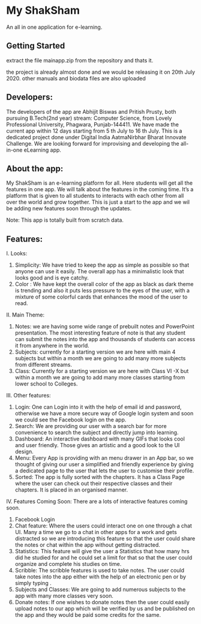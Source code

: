 # My ShakSham

An all in one application for e-learning.

## Getting Started

extract the file mainapp.zip from the repository and thats it.

the project is already almost done and we would be releasing it on 20th July 2020.
other manuals and biodata files are also uploaded

## Developers:

The developers of the app are Abhijit Biswas and Pritish Prusty, both pursuing B.Tech(2nd year)
stream: Computer Science, from Lovely Professional University, Phagwara, Punjab-144411. We have
made the current app within 12 days starting from 5
th July to 16
th July. This is a dedicated project
done under Digital India AatmaNirbhar Bharat Innovate Challenge. We are looking forward for
improvising and developing the all-in-one eLearning app.


## About the app:

My ShakSham is an e-learning platform for all. Here students will get all the features in one app. We
will talk about the features in the coming time. It’s a platform that is given to all students to interacts
with each other from all over the world and grow together. This is just a start to the app and we wil
be adding new features soon through the updates.

Note: This app is totally built from scratch data.

## Features:

I. Looks:
1. Simplicity: We have tried to keep the app as simple as possible so that anyone can
use it easily. The overall app has a minimalistic look that looks good and is eye catchy.
2. Color : We have kept the overall color of the app as black as dark theme is trending
and also it puts less pressure to the eyes of the user, with a mixture of some colorful
cards that enhances the mood of the user to read.

II. Main Theme:

1. Notes: we are having some wide range of prebuilt notes and PowerPoint
presentation. The most interesting feature of note is that any student can submit
the notes into the app and thousands of students can access it from anywhere in the
world.
2. Subjects: currently for a starting version we are here with main 4 subjects but within
a month we are going to add many more subjects from different streams.
3. Class: Currently for a starting version we are here with Class VI -X but within a
month we are going to add many more classes starting from lower school to
Colleges.

III. Other features:

1. Login: One can Login into it with the help of email id and password, otherwise we
have a more secure way of Google login system and soon we could see the Facebook
login on the app.
2. Search: We are providing our user with a search bar for more convenience to search
the subject and directly jump into learning.
3. Dashboard: An interactive dashboard with many GIFs that looks cool and user
friendly. Those gives an artistic and a good look to the UI design.
4. Menu: Every App is providing with an menu drawer in an App bar, so we thought of
giving our user a simplified and friendly experience by giving a dedicated page to the
user that lets the user to customise their profile.
5. Sorted: The app is fully sorted with the chapters. It has a Class Page where the user
can check out their respective classes and their chapters. It is placed in an organised
manner.

IV. Features Coming Soon: There are a lots of interactive features coming soon.

1. Facebook Login
2. Chat feature: Where the users could interact one on one through a chat UI. Many
a time we go to a chat in other apps for a work and gets distracted so we are
introducing this feature so that the user could share the notes or chat within the
app without getting distracted.
3. Statistics: This feature will give the user a Statistics that how many hrs did he
studied for and he could set a limit for that so that the user could organize and
complete his studies on time.
4. Scribble: The scribble features is used to take notes. The user could take notes into
the app either with the help of an electronic pen or by simply typing .
5. Subjects and Classes: We are going to add numerous subjects to the app with
many more classes very soon.
6. Donate notes: If one wishes to donate notes then the user could easily upload
notes to our app which will be verified by us and be published on the app and they
would be paid some credits for the same.
